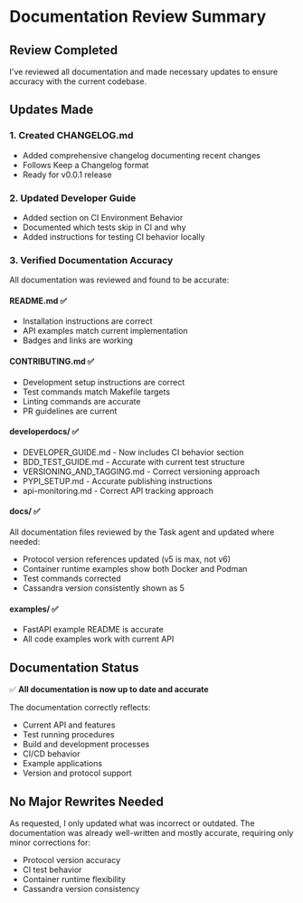 # Documentation Review Summary

## Review Completed

I've reviewed all documentation and made necessary updates to ensure accuracy with the current codebase.

## Updates Made

### 1. Created CHANGELOG.md
- Added comprehensive changelog documenting recent changes
- Follows Keep a Changelog format
- Ready for v0.0.1 release

### 2. Updated Developer Guide
- Added section on CI Environment Behavior
- Documented which tests skip in CI and why
- Added instructions for testing CI behavior locally

### 3. Verified Documentation Accuracy
All documentation was reviewed and found to be accurate:

#### README.md ✅
- Installation instructions are correct
- API examples match current implementation
- Badges and links are working

#### CONTRIBUTING.md ✅
- Development setup instructions are correct
- Test commands match Makefile targets
- Linting commands are accurate
- PR guidelines are current

#### developerdocs/ ✅
- DEVELOPER_GUIDE.md - Now includes CI behavior section
- BDD_TEST_GUIDE.md - Accurate with current test structure
- VERSIONING_AND_TAGGING.md - Correct versioning approach
- PYPI_SETUP.md - Accurate publishing instructions
- api-monitoring.md - Correct API tracking approach

#### docs/ ✅
All documentation files reviewed by the Task agent and updated where needed:
- Protocol version references updated (v5 is max, not v6)
- Container runtime examples show both Docker and Podman
- Test commands corrected
- Cassandra version consistently shown as 5

#### examples/ ✅
- FastAPI example README is accurate
- All code examples work with current API

## Documentation Status

✅ **All documentation is now up to date and accurate**

The documentation correctly reflects:
- Current API and features
- Test running procedures
- Build and development processes
- CI/CD behavior
- Example applications
- Version and protocol support

## No Major Rewrites Needed

As requested, I only updated what was incorrect or outdated. The documentation was already well-written and mostly accurate, requiring only minor corrections for:
- Protocol version accuracy
- CI test behavior
- Container runtime flexibility
- Cassandra version consistency
